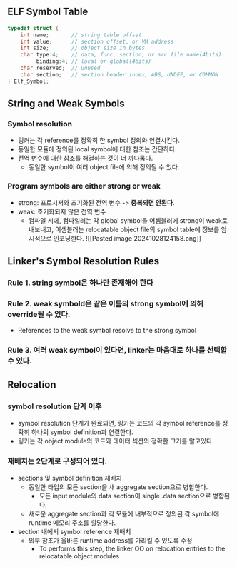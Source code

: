 ## ELF Symbol Table

```cpp
typedef struct {
	int name;       // string table offset
	int value;      // section offset, or VM address
	int size;       // object size in bytes
	char type:4;    // data, func, section, or src file name(4bits)
		 binding:4; // local or global(4bits)
	char reserved;  // unused
	char section;   // section header index, ABS, UNDEF, or COMMON
} Elf_Symbol;
```

## String and Weak Symbols

### Symbol resolution
- 링커는 각 reference를 정확히 한 symbol 정의와 연결시킨다.
- 동일한 모듈에 정의된 local symbol에 대한 참조는 간단하다.
- 전역 변수에 대한 참조를 해결하는 것이 더 까다롭다.
	- 동일한 symbol이 여러 object file에 의해 정의될 수 있다.
### Program symbols are either strong or weak
- strong: 프로시저와 초기화된 전역 변수 -> **중복되면 안된다**.
- weak: 초기화되지 않은 전역 변수
	- 컴파일 시에, 컴파일러는 각 global symbol을 어셈블러에 strong이 weak로 내보내고, 어셈블러는 relocatable object file의 symbol table에 정보를 암시적으로 인코딩한다.
![[Pasted image 20241028124158.png]]

## Linker's Symbol Resolution Rules
### Rule 1. string symbol은 하나만 존재해야 한다
### Rule 2. weak symbold은 같은 이름의 strong symbol에 의해 override될 수 있다.
- References to the weak symbol resolve to the strong symbol
### Rule 3. 여러 weak symbol이 있다면, linker는 마음대로 하나를 선택할 수 있다.

## Relocation

### symbol resolution 단계 이후
- symbol resolution 단계가 완료되면, 링커는 코드의 각 symbol reference를 정확히 하나의 symbol definition과 연결한다.
- 링커는 각 object module의 코드와 데이터 섹션의 정확한 크기를 알고있다.
### 재배치는 2단계로 구성되어 있다.
- sections 및 symbol definition 재배치
	- 동일한 타입의 모든 section을 새 aggregate section으로 병합한다.
		- 모든 input module의 data section이 single .data section으로 병합된다.
	- 새로운 aggregate section과 각 모듈에 내부적으로 정의된 각 symbol에 runtime 메모리 주소를 할당한다.
- section 내에서 symbol reference 재배치
	- 외부 참조가 올바른 runtime address를 가리킬 수 있도록 수정
		- To performs this step, the linker OO on relocation entries to the relocatable object modules